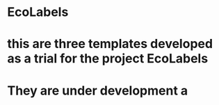 # EcoLabels

# this are three templates developed as a trial for the project EcoLabels
# They are under development a
